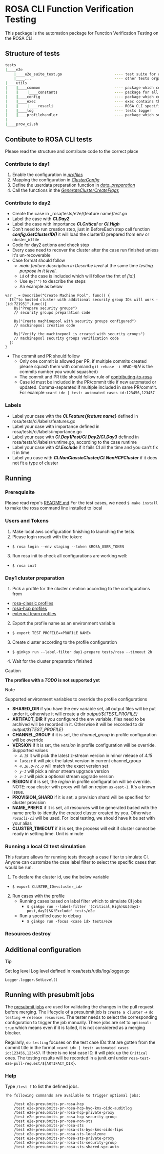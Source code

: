 # ROSA CLI Function Verification Testing
This package is the automation package for Function Verification Testing on the ROSA CLI. 

## Structure of tests
```sh
tests
|____e2e      
    |____e2e_suite_test.go                        ---- test suite for all the e2e tests
    |____...                                      ---- other tests organized in domain files
|____utils
|    |____common                                  ---- package which contains common methods 
|    |    |____constants                          ---- package for all constants
|    |____config                                  ---- package which contains tests configuration methods 
|    |____exec                                    ---- exec contains the different services to run the commands
|    |    |____rosacli                            ---- ROSA CLI specific services/commands
|    |____log                                     ---- tests logger
|    |____profilehandler                          ---- package which support create cluster by profile configuration
|       
|____prow_ci.sh
```

## Contibute to ROSA CLI tests

Please read the structure and contribute code to the correct place
### Contribute to day1
1. Enable the configuration in _[profiles](./ci/data/profiles)_
2. Mapping the configuration in _[ClusterConfig](./utils/profilehandler/interface.go)_
3. Define the userdata preparation function in _[data_preparation](./utils/profilehandler/data_preparation.go)_
4. Call the functions in the _[GenerateClusterCreateFlags](./utils/profilehandler/profile_handler.go)_

### Contribute to day2

* Create the case in _rosa/tests/e2e/{feature name}_test.go_
* Label the case with ***CI.Day2***
* Label the case with importance ***CI.Critical*** or ***CI.High***
* Don't need to run creation step, just in BeforeEach step call function  ***config.GetClusterID()*** it will load the clusterID prepared from env or cluster_id file
* Code for day2 actions and check step
* Every case need to recover the cluster after the case run finished unless it's un-recoverable
* Case format should follow 
  * _main feature description in Describe level_ at the same time _testing purpose in It level_.
  * `id` of the case is included which will follow the fmt of _[id:<id>]_
  * Use `By("")` to describe the steps
  * An example as below
```golang
var _ = Describe("Create Machine Pool", func() {
  It("to hosted cluster with additional security group IDs will work - [id:72195]",func(){
    By("Prepare security groups")
    // security groups preparation code

    By("Create machinepool with security groups configured")
    // machinepool creation code

    By("Verify the machinepool is created with security groups")
    // machinepool security groups verification code
  })
}
```
  * The commit and PR should follow
    * Only one commit is allowed per PR, if multiple commits created please squash them with command 
    `git rebase -i HEAD~N`(_N_ is the commits number you would squashed)
    * The commit and PR title should follow rule of [contributing-to-rosa](../CONTRIBUTING.md#contributing-to-rosa)
    * Case id must be included in the PR/commit title if new automated or updated. Comma-separated if multiple included in same PR/commit. For example
    `<card id> | test: automated cases id:123456,123457`

### Labels

* Label your case with the ***CI.Feature{feature name}*** defined in rosa/tests/ci/labels/features.go
* Label your case with importance defined in rosa/tests/ci/labels/importance.go
* Label your case with ***CI.Day1Post/CI.Day2/CI.Day3*** defined in rosa/tests/ci/labels/runtime.go, according to the case runtime
* Label your case with ***CI.Exclude*** if it fails CI all  the time and you can't fix it in time
* Label you case with ***CI.NonClassicCluster/CI.NonHCPCluster*** if it does not fit a type of cluster

## Running

### Prerequisite

Please read repo's [README.md](../README.md)
For the test cases, we need `$ make install` to make the rosa command line installed to local

### Users and Tokens

1. Make local aws configuration finishing to launching the tests.
2. Please login rosacli with the token:
  * `$ rosa login --env staging --token $ROSA_USER_TOKEN`
3. Run rosa init to check all configurations are working well:
  * `$ rosa init`

### Day1 cluster preparation

1. Pick a profile for the cluster creation according to the configurations from 
  - [rosa-classic profiles](./ci/data/profiles/rosa-classic.yaml)
  - [rosa-hcp profiles](./ci/data/profiles/rosa-hcp.yaml)
  - [external team profiles](./ci/data/profiles/external.yaml)

2. Export the profile name as an environment variable
  * `$ export TEST_PROFILE=<PROFILE NAME>`

3. Create cluster according to the profile configuration
  * `$ ginkgo run --label-filter day1-prepare tests/rosa --timeout 2h`

4. Wait for the cluster preparation finished

> [!CAUTION]
> **The profiles with a _TODO_ is not supported yet**

> [!NOTE]
> Supported environment variables to override the profile configurations
> * **SHARED_DIR** if you have the env variable set, all output files will be put under it, otherwise it will create a dir _output/${TEST_PROFILE}_
> * **ARTIFACT_DIR** if you configured the env variable, files need to be archived will be recorded in it. Otherwise it will be recorded to dir _output/${TEST_PROFILE}_
> * **CHANNEL_GROUP** if it is set, the *channel_group* in profile configuration will be override
> * **VERSION** if it is set, the _version_ in profile configuration will be override. Supported values 
>    - _`4.15`_ it will pick the latest z-stream version in minor release of _4.15_
>    - _`latest`_ it will pick the latest version in current channel_group
>    - _`4.16.0-rc.0`_ will match the exact version set
>    - _`y-1`_ will pick a minor stream upgrade version
>    - _`z-1`_ will pick a optional stream upgrade version
> * **REGION** if it is set, the _region_ in profile configuration will be override. NOTE: rosa cluster with proxy will fail on region `us-east-1`. It's a known issue.
> * **PROVISION_SHARD** if it is set, a provision shard will be specified for cluster provision
> * **NAME_PREFIX** if it is set, all resources will be generated based with the name prefix to identify the created cluster created by you. Otherwise _`rosacli-ci`_ will be used. For local testing, we should have it be set with your alias
> * **CLUSTER_TIMEOUT** if it is set, the process will exit if cluster cannot be ready in setting time. Unit is minute

### Running a local CI test simulation
This feature allows for running tests through a case filter to simulate CI. Anyone can customize the case label filter to select the specific cases that would be run. 

1. To declare the cluster id, use the below variable
  * ```$ export CLUSTER_ID=<cluster_id>```

2. Run cases with the profile
    * Running cases based on label filter which to simulate CI jobs
      * `$ ginkgo run --label-filter '(Critical,High)&&(day1-post,day2)&&!Exclude' tests/e2e`
    * Run a specified case to debug
      * `$ ginkgo run -focus <case id> tests/e2e`

### Resources destroy

## Additional configuration
> [!TIP]
> Set log level
> Log level defined in rosa/tests/utils/log/logger.go
> ```golang
> Logger.logger.SetLevel()
> ```

## Running with presubmit jobs
The [presubmit jobs](https://github.com/openshift/release/blob/master/ci-operator/config/openshift/rosa/openshift-rosa-master__e2e-presubmits.yaml) are used for validating the changes in the pull request before merging. The lifecycle of a presubmit job is `create a cluster` -> `do testing` -> `release resources`. The tester needs to select the corresponding configuration to trigger the job manually. These jobs are set to `optional: true` which means even if it is failed, it is not considered as a merging blocker.

Regularly, `do testing` focuses on the test case IDs that are gotten from the commit title in the format `<card id> | test: automated cases id:123456,123457`. If there is no test case ID, it will pick up the `Critical` ones. The testing results will be recorded in a junit.xml under `rosa-test-e2e-pull-request/${ARTIFACT_DIR}`. 

### Help
Type `/test ?` to list the defined jobs.
```
The following commands are available to trigger optional jobs:

    /test e2e-presubmits-pr-rosa-hcp
    /test e2e-presubmits-pr-rosa-hcp-byo-kms-oidc-auditlog
    /test e2e-presubmits-pr-rosa-hcp-private-proxy
    /test e2e-presubmits-pr-rosa-hcp-security-group
    /test e2e-presubmits-pr-rosa-non-sts
    /test e2e-presubmits-pr-rosa-sts
    /test e2e-presubmits-pr-rosa-sts-byo-kms-oidc-fips
    /test e2e-presubmits-pr-rosa-sts-localzone
    /test e2e-presubmits-pr-rosa-sts-private-proxy
    /test e2e-presubmits-pr-rosa-sts-security-group
    /test e2e-presubmits-pr-rosa-sts-shared-vpc-auto
```
